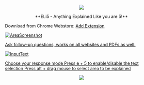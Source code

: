 <p align="center"> <img src="https://github.com/user-attachments/assets/19371b61-db50-4892-a836-121246687433"> </p>


<p align="center"> **ELi5 - Anything Explained Like you are 5!** </p>


Download from Chrome Webstore: [Add Extension](https://chromewebstore.google.com/detail/eli5-anything-explained-l/ekkhjjndjachhkekbooiflioaajjccna)



<p align="center">
  <a href="https://studio.youtube.com/channel/UCf_7ADdZsAPC-7wRoIzLuNQ" width="300>
  </a>
</p>




Select any text or image and get an Eli5 explanation all for free.

![SelectText](https://github.com/user-attachments/assets/e9333144-3bed-48d2-a1f5-7d1edae54c9c)


![AreaScreenshot](https://github.com/user-attachments/assets/37680fd8-056c-4fb1-bf12-9ce0f5127a11)


Ask follow-up questions, works on all websites and PDFs as well.


![InputText](https://github.com/user-attachments/assets/96261549-4080-4d8e-99ba-fc5c7bcf0d33)


Choose your response mode
Press e + 5 to enable/disable the text selection
Press alt + drag mouse to select area to be explained


<p align="center"> <img src="https://github.com/user-attachments/assets/79931b59-1008-4826-a299-8897bc2694fe"> </p>

